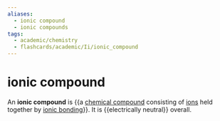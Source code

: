 ```yaml
---
aliases:
  - ionic compound
  - ionic compounds
tags:
  - academic/chemistry
  - flashcards/academic/Ii/ionic_compound
---
```


# ionic compound

An __ionic compound__ is {{a [chemical compound](chemical%20compound.md) consisting of [ions](ion.md) held together by [ionic bonding](ionic%20bond.md)}}. It is {{electrically neutral}} overall.
